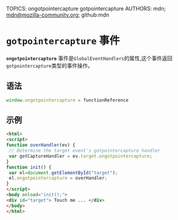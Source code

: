 TOPICS: ongotpointercapture
        gotpointercapture
AUTHORS: mdn; mdn@mozilla-community.org; github:mdn

# `gotpointercapture` 事件

**`ongotpointercapture`** 事件是`GlobalEventHandlers`的属性,这个事件返回`gotpointercapture`类型的事件操作。

## 语法

```javascript
window.ongotpointercapture = functionReference
```

## 示例

```html
<html>
<script>
function overHandler(ev) {
 // Determine the target event's gotpointercapture handler
 var gotCaptureHandler = ev.target.ongotpointercapture;
}
function init() {
 var el=document.getElementById("target");
 el.ongotpointercapture = overHandler;
}
</script>
<body onload="init();">
<div id="target"> Touch me ... </div>
</body>
</html>
```
